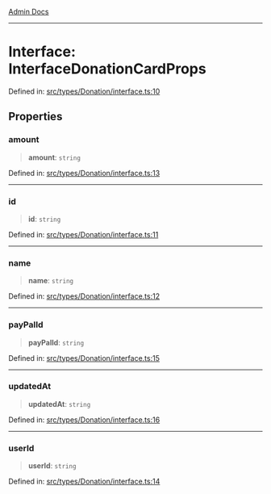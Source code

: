 [Admin Docs](/)

***

# Interface: InterfaceDonationCardProps

Defined in: [src/types/Donation/interface.ts:10](https://github.com/PalisadoesFoundation/talawa-admin/blob/main/src/types/Donation/interface.ts#L10)

## Properties

### amount

> **amount**: `string`

Defined in: [src/types/Donation/interface.ts:13](https://github.com/PalisadoesFoundation/talawa-admin/blob/main/src/types/Donation/interface.ts#L13)

***

### id

> **id**: `string`

Defined in: [src/types/Donation/interface.ts:11](https://github.com/PalisadoesFoundation/talawa-admin/blob/main/src/types/Donation/interface.ts#L11)

***

### name

> **name**: `string`

Defined in: [src/types/Donation/interface.ts:12](https://github.com/PalisadoesFoundation/talawa-admin/blob/main/src/types/Donation/interface.ts#L12)

***

### payPalId

> **payPalId**: `string`

Defined in: [src/types/Donation/interface.ts:15](https://github.com/PalisadoesFoundation/talawa-admin/blob/main/src/types/Donation/interface.ts#L15)

***

### updatedAt

> **updatedAt**: `string`

Defined in: [src/types/Donation/interface.ts:16](https://github.com/PalisadoesFoundation/talawa-admin/blob/main/src/types/Donation/interface.ts#L16)

***

### userId

> **userId**: `string`

Defined in: [src/types/Donation/interface.ts:14](https://github.com/PalisadoesFoundation/talawa-admin/blob/main/src/types/Donation/interface.ts#L14)
